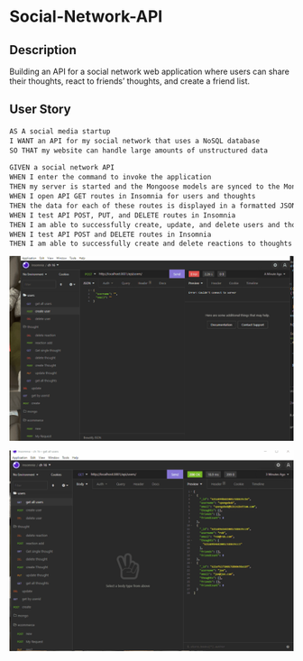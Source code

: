 # Social-Network-API

## Description
Building an API for a social network web application where users can share their thoughts, react to friends’ thoughts, and create a friend list. 

## User Story
```md
AS A social media startup
I WANT an API for my social network that uses a NoSQL database
SO THAT my website can handle large amounts of unstructured data
```

```md
GIVEN a social network API
WHEN I enter the command to invoke the application
THEN my server is started and the Mongoose models are synced to the MongoDB database
WHEN I open API GET routes in Insomnia for users and thoughts
THEN the data for each of these routes is displayed in a formatted JSON
WHEN I test API POST, PUT, and DELETE routes in Insomnia
THEN I am able to successfully create, update, and delete users and thoughts in my database
WHEN I test API POST and DELETE routes in Insomnia
THEN I am able to successfully create and delete reactions to thoughts and add and remove friends to a user’s friend list
```
![usergif](https://github.com/lzvalentin/Social-Network-API/blob/main/assets/images/user.gif?raw=true)

![thought](./assets/images/thoughts.gif)